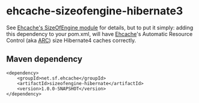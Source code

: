 ehcache-sizeofengine-hibernate3
===============================

See [Ehcache's SizeOfEngine module](http://terracotta-oss.github.io/ehcache-sizeofengine/) for details, but to put it
simply: adding this dependency to your pom.xml, will have [Ehcache](http://www.ehcache.org)'s Automatic Resource
Control (aka [ARC](http://ehcache.org/documentation/arc)) size Hibernate4 caches correctly.

Maven dependency
----------------

	<dependency>
		<groupId>net.sf.ehcache</groupId>
		<artifactId>sizeofengine-hibernate</artifactId>
		<version>1.0.0-SNAPSHOT</version>
	</dependency>